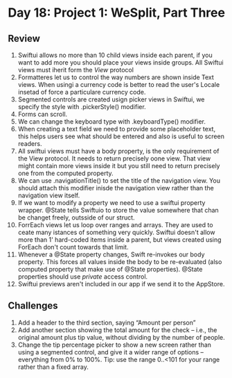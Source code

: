 # Day 18: Project 1: WeSplit, Part Three

## Review
1) Swiftui allows no more than 10 child views inside each parent, if you want to add more you should place your views inside groups.
All Swiftui views must iherit form the *View* protocol
2) Formatteres let us to control the way numbers are shown inside Text views.
When usingi a currency code is better to read the user's Locale insetad of force a particulare currency code.
3) Segmented controls are created usign picker views in Swiftui, we specify the style with .pickerStyle() modifier.
4) Forms can scroll.
5) We can change the keyboard type with .keyboardType() modifier.
6) When creating a text field we need to provide some placeholder text, this helps users see what should be entered and also is useful to screen readers.
7) All swiftui views must have a body property, is the only requirement of the View protocol. It needs to return precisely oone view. That view might contain more views inside it but you still need to return precisely one from the computed property.
8) We can use .navigationTitle() to set the title of the navigation view. You should attach this modifier inisde the navigation view rather than the navigation view itself.
9) If we want to modify a property we need to use a swiftui property wrapper.
@State tells Swiftuio to store the value somewhere that chan be changet freely, outsside of our struct.
10) ForrEach views let us loop over ranges and arrays. They are used to ceate many istances of something very quickly.
Swiftui doesn't allow more than 1' hard-coded items inside a parent, but views created using ForEach don't count towards that limit.
11) Whenever a @State property changes, Swift re-invokes our body property. This forces all values inside the body to be re-evaluated (also computed property that make use of @State properties).
@State properties should use *private* access control.
12) Swiftui previews aren't included in our app if we send it to the AppStore.


## Challenges
1) Add a header to the third section, saying “Amount per person” 
2) Add another section showing the total amount for the check – i.e., the original amount plus tip value, without dividing by the number of people.
3) Change the tip percentage picker to show a new screen rather than using a segmented control, and give it a wider range of options – everything from 0% to 100%. Tip: use the range 0..<101 for your range rather than a fixed array.
